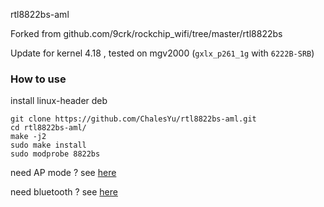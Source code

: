 rtl8822bs-aml

Forked from github.com/9crk/rockchip_wifi/tree/master/rtl8822bs

Update for kernel 4.18 , tested on mgv2000 (`gxlx_p261_1g` with `6222B-SRB`)

### How to use

install linux-header deb

```
git clone https://github.com/ChalesYu/rtl8822bs-aml.git
cd rtl8822bs-aml/
make -j2
sudo make install
sudo modprobe 8822bs
```

need AP mode ?   see [here](https://github.com/ChalesYu/rtl8822bs-aml/)

need bluetooth ? see [here](https://github.com/ChalesYu/rtl8822bs-aml/)

